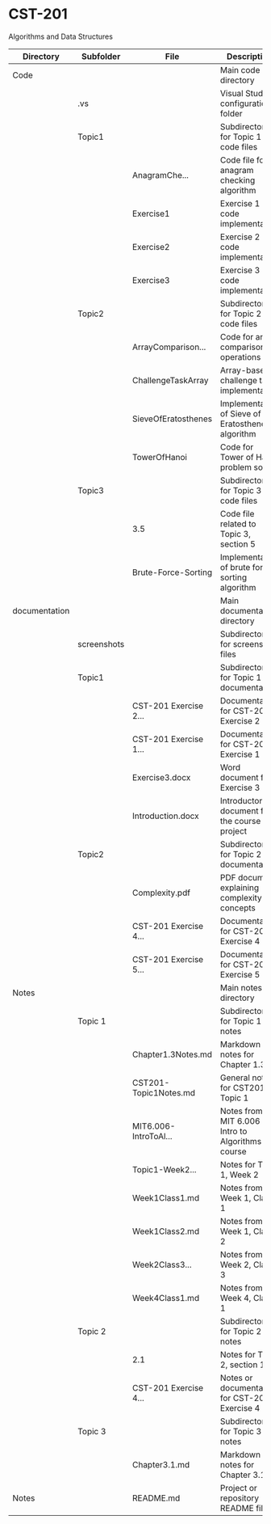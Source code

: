 # CST-201
Algorithms and Data Structures



| Directory | Subfolder | File | Description |
|-----------|-----------|------|-------------|
| Code | | | Main code directory |
| | .vs | | Visual Studio configuration folder |
| | Topic1 | | Subdirectory for Topic 1 code files |
| | | AnagramChe... | Code file for anagram checking algorithm |
| | | Exercise1 | Exercise 1 code implementation |
| | | Exercise2 | Exercise 2 code implementation |
| | | Exercise3 | Exercise 3 code implementation |
| | Topic2 | | Subdirectory for Topic 2 code files |
| | | ArrayComparison... | Code for array comparison operations |
| | | ChallengeTaskArray | Array-based challenge task implementation |
| | | SieveOfEratosthenes | Implementation of Sieve of Eratosthenes algorithm |
| | | TowerOfHanoi | Code for Tower of Hanoi problem solver |
| | Topic3 | | Subdirectory for Topic 3 code files |
| | | 3.5 | Code file related to Topic 3, section 5 |
| | | Brute-Force-Sorting | Implementation of brute force sorting algorithm |
| documentation | | | Main documentation directory |
| | screenshots | | Subdirectory for screenshot files |
| | Topic1 | | Subdirectory for Topic 1 documentation |
| | | CST-201 Exercise 2... | Documentation for CST-201 Exercise 2 |
| | | CST-201 Exercise 1... | Documentation for CST-201 Exercise 1 |
| | | Exercise3.docx | Word document for Exercise 3 |
| | | Introduction.docx | Introductory document for the course or project |
| | Topic2 | | Subdirectory for Topic 2 documentation |
| | | Complexity.pdf | PDF document explaining complexity concepts |
| | | CST-201 Exercise 4... | Documentation for CST-201 Exercise 4 |
| | | CST-201 Exercise 5... | Documentation for CST-201 Exercise 5 |
| Notes | | | Main notes directory |
| | Topic 1 | | Subdirectory for Topic 1 notes |
| | | Chapter1.3Notes.md | Markdown notes for Chapter 1.3 |
| | | CST201-Topic1Notes.md | General notes for CST201 Topic 1 |
| | | MIT6.006-IntroToAl... | Notes from MIT 6.006 Intro to Algorithms course |
| | | Topic1-Week2... | Notes for Topic 1, Week 2 |
| | | Week1Class1.md | Notes from Week 1, Class 1 |
| | | Week1Class2.md | Notes from Week 1, Class 2 |
| | | Week2Class3... | Notes from Week 2, Class 3 |
| | | Week4Class1.md | Notes from Week 4, Class 1 |
| | Topic 2 | | Subdirectory for Topic 2 notes |
| | | 2.1 | Notes for Topic 2, section 1 |
| | | CST-201 Exercise 4... | Notes or documentation for CST-201 Exercise 4 |
| | Topic 3 | | Subdirectory for Topic 3 notes |
| | | Chapter3.1.md | Markdown notes for Chapter 3.1 |
| Notes | | README.md | Project or repository README file |
